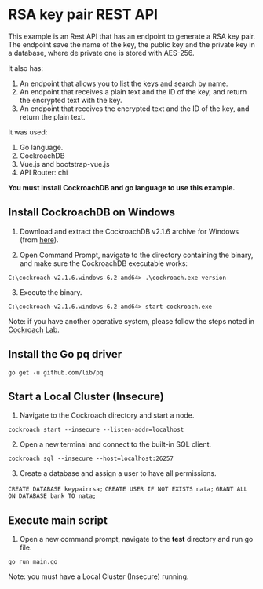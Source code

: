 # RSA key pair REST API 

This example is an Rest API that has an endpoint to generate a RSA key pair. The endpoint save the name of the key, the public key and the private key in a database, where de private one is stored with AES-256.

It also has:

1. An endpoint that allows you to list the keys and search by name.
2. An endpoint that receives a plain text and the ID of the key, and return the encrypted text with the key.
3. An endpoint that receives the encrypted text and the ID of the key, and return the plain text.

It was used:
1. Go language.
2. CockroachDB
3. Vue.js and bootstrap-vue.js
4. API Router: chi

**You must install CockroachDB and go language to use this example.**

## Install CockroachDB on Windows

1. Download and extract the CockroachDB v2.1.6 archive for Windows (from [here](https://www.cockroachlabs.com/docs/v2.1/install-cockroachdb-windows.html)).

2. Open Command Prompt, navigate to the directory containing the binary, and make sure the CockroachDB executable works:

`C:\cockroach-v2.1.6.windows-6.2-amd64> .\cockroach.exe version`

3. Execute the binary.

`C:\cockroach-v2.1.6.windows-6.2-amd64> start cockroach.exe`

Note: if you have another operative system, please follow the steps noted in [Cockroach Lab](https://www.cockroachlabs.com/docs/v2.1/install-cockroachdb-windows.html).

## Install the Go pq driver

`go get -u github.com/lib/pq`

## Start a Local Cluster (Insecure)

1. Navigate to the Cockroach directory and start a node.

`cockroach start --insecure --listen-addr=localhost`

2. Open a new terminal and connect to the built-in SQL client.

`cockroach sql --insecure --host=localhost:26257`

3. Create a database and assign a user to have all permissions.

`CREATE DATABASE keypairrsa;`
`CREATE USER IF NOT EXISTS nata;`
`GRANT ALL ON DATABASE bank TO nata;`

## Execute main script

1. Open a new command prompt, navigate to the **test** directory and run go file.

`go run main.go`

Note: you must have a Local Cluster (Insecure) running.
